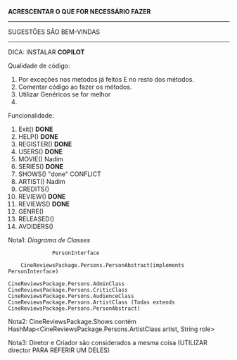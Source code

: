 **ACRESCENTAR O QUE FOR NECESSÁRIO FAZER**

********************
SUGESTÕES SÃO BEM-VINDAS
********************

DICA: INSTALAR **COPILOT**

Qualidade de código:
1. Por exceções nos metodos já feitos E no resto dos métodos.
2. Comentar código ao fazer os métodos.
3. Utilizar Genéricos se for melhor
4. 

Funcionalidade:
1. Exit() **DONE**
2. HELP() **DONE**
3. REGISTER() **DONE**
4. USERS() **DONE**
5. MOVIE() Nadim
6. SERIES() **DONE**
7. SHOWS() "done" CONFLICT
8. ARTIST() Nadim
9. CREDITS()
10. REVIEW() **DONE**
11. REVIEWS() **DONE**
12. GENRE()
13. RELEASED()
14. AVOIDERS()


Nota1: *Diagrama de Classes*

                  PersonInterface

        CineReviewsPackage.Persons.PersonAbstract(implements PersonInterface)
        
    CineReviewsPackage.Persons.AdminClass  CineReviewsPackage.Persons.CriticClass  CineReviewsPackage.Persons.AudienceClass  CineReviewsPackage.Persons.ArtistClass (Todas extends CineReviewsPackage.Persons.PersonAbstract) 
 
Nota2: CineReviewsPackage.Shows contém HashMap<CineReviewsPackage.Persons.ArtistClass artist, String role> 


Nota3: Diretor e Criador são considerados a mesma coisa (UTILIZAR director PARA REFERIR UM DELES)
